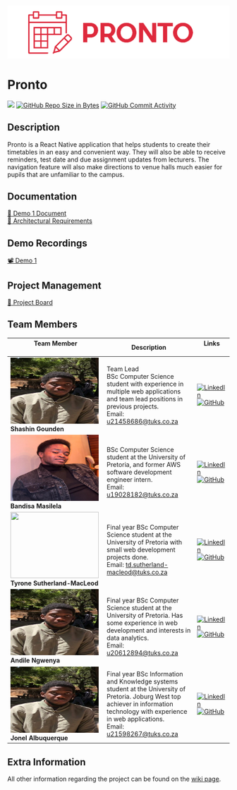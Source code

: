 <img src="Images/ProntoLogo.png" alt="Alt text" title="Optional title"> 

# Pronto

[![](https://github.com/COS301-SE-2023/Pronto/actions/workflows/index.yml/badge.svg)](https://github.com/COS-301/graduates/actions/workflows/index.yml)
[![GitHub Repo Size in Bytes](https://img.shields.io/github/languages/code-size/COS301-SE-2023/Pronto)](https://github.com/COS301-SE-2023/Pronto)
[![GitHub Commit Activity](https://img.shields.io/github/commit-activity/w/COS301-SE-2023/Pronto)](https://github.com/COS301-SE-2023/Pronto)

## Description

Pronto is a React Native application that helps students to create their timetables in an easy and convenient way. They will also be able to receive reminders, test date and due assignment updates from lecturers. The navigation feature will also make directions to venue halls much easier for pupils that are unfamiliar to the campus.


## Documentation
<div><a href="https://github.com/Tymac15" target="_blank">🧾 Demo 1 Document</a></div>
<div><a href="https://github.com/Tymac15">🧾 Architectural Requirements</a></div>

## Demo Recordings
<div><a href="https://github.com/Tymac15">📽️ Demo 1</a></div>

## Project Management
<div><a href="https://github.com/orgs/COS301-SE-2023/projects/24">📅 Project Board</a></div>

## Team Members

 **Team Member** <br><img width=350/>  | **Description**     |  **Links** <img width=400/>  |
|---------------------------------------|--------------------|--------------------|
| <img src="Images/andile.jpg" width=200px height=150px> <br/>  **Shashin Gounden**  |Team Lead <br> BSc Computer Science student with experience in multiple web applications and team lead positions in previous projects. <br> Email: u21458686@tuks.co.za  | [![LinkedIn](https://img.shields.io/badge/LinkedIn-0077B5?style=for-the-badge&logo=linkedin&logoColor=white)](https://www.linkedin.com/in/shashin-gounden-497725266/)  <br> [![GitHub](https://img.shields.io/badge/GitHub-100000?style=for-the-badge&logo=github&logoColor=white)](https://github.com/ShashinGounden)|
| <img src="Images/bandisa.jpg" width=200px height=150px> <br/> **Bandisa Masilela**  |BSc Computer Science student at the University of Pretoria, and former AWS software development engineer intern. <br> Email: u19028182@tuks.co.za  | [![LinkedIn](https://img.shields.io/badge/LinkedIn-0077B5?style=for-the-badge&logo=linkedin&logoColor=white)](https://linkedin.com/in/Bandisa)  <br> [![GitHub](https://img.shields.io/badge/GitHub-100000?style=for-the-badge&logo=github&logoColor=white)](https://github.com/Bandisa)|
| <img src="Images/tyrone.jpg" width=200px height=150px> <br/> **Tyrone Sutherland-MacLeod**  |Final year BSc Computer Science student at the University of Pretoria with small web development projects done. <br> Email: td.sutherland-macleod@tuks.co.za  | [![LinkedIn](https://img.shields.io/badge/LinkedIn-0077B5?style=for-the-badge&logo=linkedin&logoColor=white)](https://www.linkedin.com/in/tyrone-sutherland-macleod-6a3492253/)  <br> [![GitHub](https://img.shields.io/badge/GitHub-100000?style=for-the-badge&logo=github&logoColor=white)](https://github.com/Tymac15)|
| <img src="Images/andile.jpg" width=200px height=150px> <br/> **Andile Ngwenya**  |Final year BSc Computer Science student at the University of Pretoria. Has some experience in web development and interests in data analytics.<br> Email: u20612894@tuks.co.za  | [![LinkedIn](https://img.shields.io/badge/LinkedIn-0077B5?style=for-the-badge&logo=linkedin&logoColor=white)](www.linkedin.com/in/andile-ngwenya-840686267)  <br> [![GitHub](https://img.shields.io/badge/GitHub-100000?style=for-the-badge&logo=github&logoColor=white)](https://github.com/u20612894)|
| <img src="Images/andile.jpg" width=200px height=150px> <br/> **Jonel Albuquerque**  |Final year BSc Information and Knowledge systems student at the University of Pretoria. Joburg West top achiever in information technology with experience in web applications.<br> Email: u21598267@tuks.co.za  | [![LinkedIn](https://img.shields.io/badge/LinkedIn-0077B5?style=for-the-badge&logo=linkedin&logoColor=white)](https://www.linkedin.com/in/jonel-albuquerque-5b82b723a)  <br> [![GitHub](https://img.shields.io/badge/GitHub-100000?style=for-the-badge&logo=github&logoColor=white)](https://github.com/u21598267)|

## Extra Information
All other information regarding the project can be found on the [wiki page](https://github.com/COS301-SE-2023/Pronto/wiki).